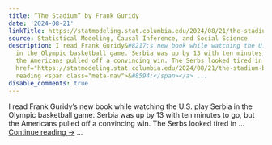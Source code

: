 ```yaml
---
title: “The Stadium” by Frank Guridy
date: '2024-08-21'
linkTitle: https://statmodeling.stat.columbia.edu/2024/08/21/the-stadium-by-frank-guridy/
source: Statistical Modeling, Causal Inference, and Social Science
description: I read Frank Guridy&#8217;s new book while watching the U.S. play Serbia
  in the Olympic basketball game. Serbia was up by 13 with ten minutes to go, but
  the Americans pulled off a convincing win. The Serbs looked tired in &#8230; <a
  href="https://statmodeling.stat.columbia.edu/2024/08/21/the-stadium-by-frank-guridy/">Continue
  reading <span class="meta-nav">&#8594;</span></a> ...
disable_comments: true
---
```

I read Frank Guridy&#8217;s new book while watching the U.S. play Serbia in the Olympic basketball game. Serbia was up by 13 with ten minutes to go, but the Americans pulled off a convincing win. The Serbs looked tired in &#8230; <a href="https://statmodeling.stat.columbia.edu/2024/08/21/the-stadium-by-frank-guridy/">Continue reading <span class="meta-nav">&#8594;</span></a> ...